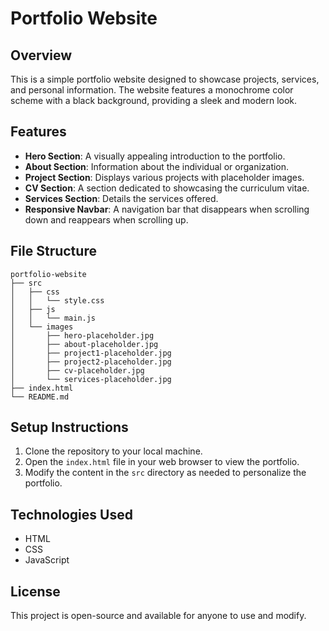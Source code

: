 # Portfolio Website

## Overview
This is a simple portfolio website designed to showcase projects, services, and personal information. The website features a monochrome color scheme with a black background, providing a sleek and modern look.

## Features
- **Hero Section**: A visually appealing introduction to the portfolio.
- **About Section**: Information about the individual or organization.
- **Project Section**: Displays various projects with placeholder images.
- **CV Section**: A section dedicated to showcasing the curriculum vitae.
- **Services Section**: Details the services offered.
- **Responsive Navbar**: A navigation bar that disappears when scrolling down and reappears when scrolling up.

## File Structure
```
portfolio-website
├── src
│   ├── css
│   │   └── style.css
│   ├── js
│   │   └── main.js
│   └── images
│       ├── hero-placeholder.jpg
│       ├── about-placeholder.jpg
│       ├── project1-placeholder.jpg
│       ├── project2-placeholder.jpg
│       ├── cv-placeholder.jpg
│       └── services-placeholder.jpg
├── index.html
└── README.md
```

## Setup Instructions
1. Clone the repository to your local machine.
2. Open the `index.html` file in your web browser to view the portfolio.
3. Modify the content in the `src` directory as needed to personalize the portfolio.

## Technologies Used
- HTML
- CSS
- JavaScript

## License
This project is open-source and available for anyone to use and modify.